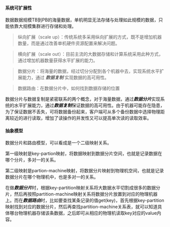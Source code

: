 #### 系统可扩展性

数据数据规模TB到PB的海量数据，单机明显无法存储与处理如此规模的数据，只能依靠大规模集群进行存储和处理。

> 纵向扩展（scale up）：传统系统多采用纵向扩展的方式，既不是增加机器数量，而是通过改善单机硬件资源配置来解决问题。

> 横向扩展（scale out）：目前主流的大数据存储和计算系统采用此种方式，通过增加机器数量获得水平扩展的能力。

> 数据分片：将海量的数据，经过切分分配到各个机器中去，实现系统水平扩展能力，通过 ***数据复制***  实现数据的高可用性。

> 数据路由：在数据分片中，如何找到数据存储的位置

数据分片与数据复制是紧密联系的两个概念，对于海量数据，通过***数据分片***实现系统的水平扩展能力，通过***数据复制***保证数据的高可用性。由于机器可能存在隐患，为了保证数据不丢失，可将数据备份起来，客户端可从多个备份数据中选择物理距离较近的进行读取，增加了读操作的并发性又可以提高单次读的读取效率。

#### 抽象模型

数据分片和路由模型，可以看成是一个二级映射关系。

第一级映射是key-partion映射，将数据映射到数据分片空间，也就是记录数据在哪个分片，多对一的关系。

第二级映射是partion-machine映射，将数据分片映射到物理机空间，也就是记录数据分片在哪个物理机中，也是多对一的关系。

在做***数据分片***时，根据key-partition映射关系将大数据水平切割成很多的数据分片，然后再按照partition-machine映射关系将数据分片放置到对应的物理机器上。而在***数据路由***时，比如要查找某条记录的值get(key)，首先根据key-partition映射找到对应的数据分片，然后再查找partition-machine关系表，就可以知道具体哪台物理机器存储该条数据，之后即可从相应的物理机读取key对应的value内容。








